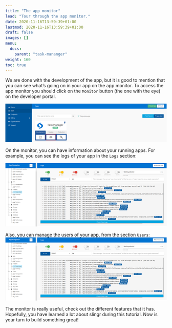 ```yaml
---
title: "The app monitor"
lead: "Tour through the app monitor."
date: 2020-11-16T13:59:39+01:00
lastmod: 2020-11-16T13:59:39+01:00
draft: false
images: []
menu:
  docs:
    parent: "task-mananger"
weight: 160
toc: true
---
```


We are done with the development of the app, but it is good to mention that you can see what’s going on in your app on the app monitor.
To access the app monitor you should click on the `Monitor` button (the one with the eye) on the developer portal.

![Alt Text](/images/vendor/task-mananger/app-monitor/ap.png)


On the monitor, you can have information about your running apps. For example, you can see the logs of your app in the `Logs` section:

![Alt Text](/images/vendor/task-mananger/app-monitor/app.png)

Also, you can manage the users of your app, from the section `Users`:
![Alt Text](/images/vendor/task-mananger/app-monitor/app.png)



The monitor is really useful, check out the different features that it has. Hopefully, you have learned a lot about slingr during this tutorial. Now is your turn to build something great! 